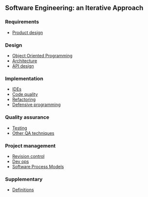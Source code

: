 <link rel="stylesheet" href="css/main.css">
<link rel="stylesheet" href="css/textbook.css">

<include src="common/header.md" />

<div class="website-content">

## Software Engineering: an Iterative Approach

<include src="book/introduction/topic.md" />

### Requirements

<include src="book/requirements/topic.md" />

* [Product design]()

### Design

* [Object Oriented Programming]()
* [Architecture]()
* [API design]()

<include src="book/se-pattern/topic.md" />

### Implementation

* [IDEs]()
* [Code quality]()
* [Refactoring]()
* [Defensive programming]()

### Quality assurance

* [Testing]()
* [Other QA techniques]()

### Project management

* [Revision control]()
* [Dev ops]()
* [Software Process Models]()

### Supplementary

* [Definitions](book/common/Definitions.html)

</div>
